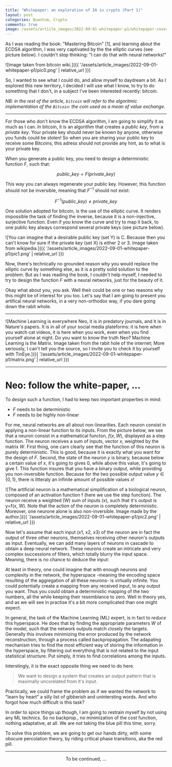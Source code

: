 ```yaml
---
title: "Whitepaper: an exploration of IA in crypto (Part 1)"
layout: post
categories: Quantum, Crypto
comments: true
image: /assets/article_images/2022-09-01-whitepaper-p1/whitepaper-cover.jpg
---
```


As I was reading the book: "Mastering Bitcoin" [1], and learning about the ECDSA algorithm, I was very captivated by the the elliptic curves (see picture below). I couldn't stop thinking: "I can do that with neural networks!"

![Image taken from bitcoin wiki.]({{ '/assets/article_images/2022-09-01-whitepaper-p1/pic0.png' | relative_url }})

So, I wanted to see what I could do, and allow myself to daydream a bit. As I explored this new territory, I decided I will use what I know, to try to do something that I don't, in a subject I've been interested recently: bitcoin.

*NB: in the rest of the article, `bitcoin` will refer to the algoritmic implementation of the `Bitcoin`: the coin used as a mean of value exchange.*

***

For those who don't know the ECDSA algorithm, I am going to simplify it as much as I can. In bitcoin, it is an algorithm that creates a *public key*, from a *private key*. Your private key should never be known by anyone, otherwise you funds could be stolen! So when you are sharing your public key to receive some Bitcoins, this adress should not provide any hint, as to what is your private key. 

When you generate a public key, you need to design a deterministic function $F$, such that:

$$public\_key = F(private\_key)$$

This way you can always regenerate your public key. However, this function should not be inversible, meaning that $F^{-1}$ should not exist:

$$F^{-1}(public\_key) \neq private\_key$$

One solution adopted for bitcoin, is the use of the elliptic curve. It renders impossible the task of finding the inverse, because it is a non-injective, surjective function. Even if you know the curve and try to map it back, to one public key always correspond several private keys (see picture below).

![You can imagine that a desirable public key (set Y) is C. Because then you can't know for sure if the private key (set X) is either 2 or 3. Image taken from wikipedia.]({{ '/assets/article_images/2022-09-01-whitepaper-p1/pic1.png' | relative_url }})

Now, there's technically no grounded reason why you would replace the elliptic curve by something else, as it is a pretty solid solution to the problem. But as I was reading the book, I couldn't help myself, I needed to try to design the function $F$ with a neural networks, just for the beauty of it. 

Okay what about you, you ask. Well their could be one or two reasons why this might be of interest for you too. Let's say that I am going to present you artifical neural networks, in a very non-orthodox way, if you dare going down the rabit whole.

***

![Machine Learning is everywhere Neo, it is in predatory journals, and it is in Nature's papers. It is in all of your social media plateforms: it is here when you watch cat videos, it is here when you work, even when you find yourself alone at night. Do you want to know the truth Neo? Machine Learning is the Matrix. Image taken from the rabit hole of the internet; More seriously, I can't tell you the source, so I invite you to check it by yourself with TinEye.]({{ '/assets/article_images/2022-09-01-whitepaper-p1/matrix.png' | relative_url }})


***

# Neo: follow the white-paper, ...

To design such a function, I had to keep two important properties in mind:
- $F$ needs to be deterministic
- $F$ needs to be highly non-linear

For me, neural networks are all about non-linearities. Each neuron consist in applying a non-linear function to its inputs. From the picture below, we see that a neuron consist in a mathematical functon, $f(x, W)$, displayed as a step function. The neuron receives a sum of inputs, vector $x$, weighted by the matrix $W$. First thing, one carn clearly see that the function of this neuron is purely deterministic. This is good, because it is exactly what you want for the design of $F$. Second, the state of the neuron $y$ is binary, because below a certain value of $x$, it's going to gives $0$, while above this value, it's going to give $1$. This function insures that you have a binary output, while providing you non-inversible function. Because for the two possible output value $y\in\{ 0, 1 \}$, there is litteraly an infinite amount of possible values $x$! 

![The artificial neuron is a mathematical simplification of a biological neuron, composed of an activation function f (here we use the step function). The neuron receive a weighted (W) sum of inputs (x), such that it's output is y=f(x, W). Note that the action of the neuron is completely deterministic. Moreover, one neurone alone is also non-inversible. Image made by the author.]({{ '/assets/article_images/2022-09-01-whitepaper-p1/pic2.png' | relative_url }})


Now let's assume that each input (x1, x2, x3) of the neuron are in fact the output of three other neurons, themselves receiving other neuron's outputs as input. Eventually, we can add many layers of neurons in cascade to obtain a deep neural network. These neurons create an intricate and very complex successions of filters, which totally blurry the input space. Meaning, there is no chance to deduce the input:

At least in theory, one could imagine that with enough neurons and complexity in the network, the hyperspace -meaning the encoding space resulting of the aggregation of all these neurons- is virtually infinite. You could potentially create a mapping from any received input, to any output you want. Thus you could obtain a deterministic mapping of the two numbers, all the while keeping their resemblance to zero. Well in theory yes, and as we will see in practise it's a bit more complicated than one might expect. 

In general, the task of the Machine Learning (ML) expert, is in fact to *reduce* this hyperspace. He does that by finding the appropriate parameters $W$ of the model, such that the network outputs match closely the targets. Generally this involves minimizing the error produced by the network reconstruction, through a process called backpropagation. The adapating mechanism tries to find the most efficient way of storing the information in the hyperspace, by filtering out everything that is not related to the input statistical structure. Put simply, it tries to find correlations among the inputs. 

Interstingly, it is the exact opposite thing we need to do here. 
> We want to design a system that creates an output pattern that is maximally uncorelated from it's input. 

Practically, we could frame the problem as if we wanted the network to "learn by heart" a silly list of gibberish and unintersting words. And who forgot how much difficult is this task?

In order to spice things up though, I am going to restrain myself by not using any ML technics. So no backprop., no minimization of the cost function, nothing adaptative, at all. We are not taking the blue pill this time, sorry. 

To solve this problem, we are going to get our hands dirty, with some obscure percolation theory, by riding critical phase transitions, aka the red pill. 

***

<center> To be continued, ... </center>


